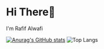 # Hi There👋

I'm Rafif Alwafi

[![Anurag's GitHub stats](https://github-readme-stats.vercel.app/api?username=tmrafif)](https://github.com/anuraghazra/github-readme-stats)
![Top Langs](https://github-readme-stats.vercel.app/api/top-langs/?username=tmrafif&size_weight=0.5&count_weight=0.5)
